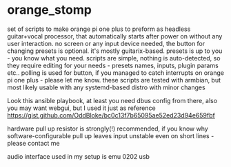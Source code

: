 # orange_stomp
set of scripts to make orange pi one plus to preform as headless guitar+vocal processor, that automatically starts after power on without any user interaction. no screen or any input device needed, the button for changing presets is optional. it's mostly guitarix-based. presets is up to you - you know what you need. scripts are simple, nothing is auto-detected, so they require editing for your needs - presets names, inputs, plugin params etc.. polling is used for button, if you managed to catch interrupts on orange pi one plus - please let me know. these scripts are tested with armbian, but most likely usable with any systemd-based distro with minor changes

Look this ansible playbook, at least you need dbus config from there, also you may want webgui, but I used it just as reference https://gist.github.com/OddBloke/bc0c13f7b65095ae52ed23d94e659fbf

hardware pull up resistor is strongly(!) recommended, if you know why software-configurable pull up leaves input unstable even on short lines - please contact me

audio interface used in my setup is emu 0202 usb
